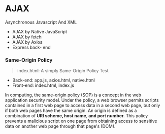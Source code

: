 # AJAX

Asynchronous Javascript And XML

- AJAX by Native JavaScript
- AJAX by fetch
- AJAX by Axios
- Express back- end

### Same-Origin Policy

>index.html: A simply Same-Origin Policy Test

- Back-end: app.js, axios.html, native.html
- Front-end: index.html, index.js

In computing, the same-origin policy (SOP) is a concept in the web application security model. Under the policy, a web browser permits scripts contained in a first web page to access data in a second web page, but only if both web pages have the same origin. An origin is defined as a combination of **URI scheme, host name, and port number.** This policy prevents a malicious script on one page from obtaining access to sensitive data on another web page through that page's (DOM).

